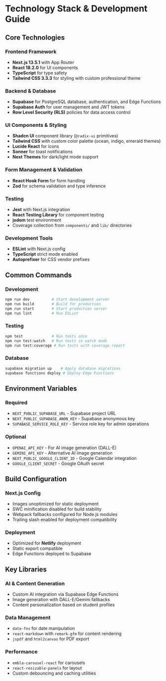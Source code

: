 # Technology Stack & Development Guide

## Core Technologies

### Frontend Framework
- **Next.js 13.5.1** with App Router
- **React 18.2.0** for UI components
- **TypeScript** for type safety
- **Tailwind CSS 3.3.3** for styling with custom professional theme

### Backend & Database
- **Supabase** for PostgreSQL database, authentication, and Edge Functions
- **Supabase Auth** for user management and JWT tokens
- **Row Level Security (RLS)** policies for data access control

### UI Components & Styling
- **Shadcn UI** component library (`@radix-ui` primitives)
- **Tailwind CSS** with custom color palette (ocean, indigo, emerald themes)
- **Lucide React** for icons
- **Sonner** for toast notifications
- **Next Themes** for dark/light mode support

### Form Management & Validation
- **React Hook Form** for form handling
- **Zod** for schema validation and type inference

### Testing
- **Jest** with Next.js integration
- **React Testing Library** for component testing
- **jsdom** test environment
- Coverage collection from `components/` and `lib/` directories

### Development Tools
- **ESLint** with Next.js config
- **TypeScript** strict mode enabled
- **Autoprefixer** for CSS vendor prefixes

## Common Commands

### Development
```bash
npm run dev          # Start development server
npm run build        # Build for production
npm run start        # Start production server
npm run lint         # Run ESLint
```

### Testing
```bash
npm test             # Run tests once
npm run test:watch   # Run tests in watch mode
npm run test:coverage # Run tests with coverage report
```

### Database
```bash
supabase migration up    # Apply database migrations
supabase functions deploy # Deploy Edge Functions
```

## Environment Variables

### Required
- `NEXT_PUBLIC_SUPABASE_URL` - Supabase project URL
- `NEXT_PUBLIC_SUPABASE_ANON_KEY` - Supabase anonymous key
- `SUPABASE_SERVICE_ROLE_KEY` - Service role key for admin operations

### Optional
- `OPENAI_API_KEY` - For AI image generation (DALL-E)
- `GEMINI_API_KEY` - Alternative AI image generation
- `NEXT_PUBLIC_GOOGLE_CLIENT_ID` - Google Calendar integration
- `GOOGLE_CLIENT_SECRET` - Google OAuth secret

## Build Configuration

### Next.js Config
- Images unoptimized for static deployment
- SWC minification disabled for build stability
- Webpack fallbacks configured for Node.js modules
- Trailing slash enabled for deployment compatibility

### Deployment
- Optimized for **Netlify** deployment
- Static export compatible
- Edge Functions deployed to Supabase

## Key Libraries

### AI & Content Generation
- Custom AI integration via Supabase Edge Functions
- Image generation with DALL-E/Gemini fallbacks
- Content personalization based on student profiles

### Data Management
- `date-fns` for date manipulation
- `react-markdown` with `remark-gfm` for content rendering
- `jspdf` and `html2canvas` for PDF export

### Performance
- `embla-carousel-react` for carousels
- `react-resizable-panels` for layout
- Custom debouncing and caching utilities